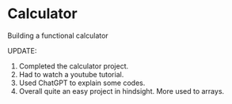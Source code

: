 # Calculator
Building a functional calculator


UPDATE: 
1. Completed the calculator project.
2. Had to watch a youtube tutorial. 
3. Used ChatGPT to explain some codes.
4. Overall quite an easy project in hindsight. More used to arrays.
 
